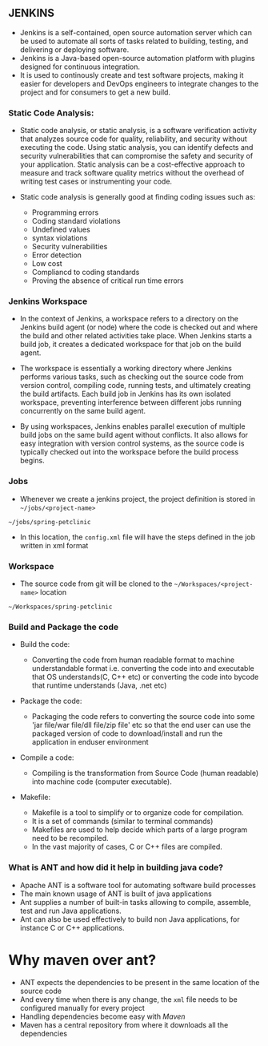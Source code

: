 JENKINS
--------

* Jenkins is a self-contained, open source automation server which can be used to automate all sorts of tasks related to building, testing, and delivering or deploying software.
* Jenkins is a Java-based open-source automation platform with plugins designed for continuous integration. 
* It is used to continously create and test software projects, making it easier for developers and DevOps engineers to integrate changes to the project and for consumers to get a new build.


### Static Code Analysis:

* Static code analysis, or static analysis, is a software verification activity that analyzes source code for quality, reliability, and security without executing the code. Using static analysis, you can identify defects and security vulnerabilities that can compromise the safety and security of your application. Static analysis can be a cost-effective approach to measure and track software quality metrics without the overhead of writing test cases or instrumenting your code.

* Static code analysis is generally good at finding coding issues such as:
    * Programming errors
    * Coding standard violations
    * Undefined values
    * syntax violations
    * Security vulnerabilities
    * Error detection
    * Low cost
    * Compliancd to coding standards
    * Proving the absence of critical run time errors
    

### Jenkins Workspace

* In the context of Jenkins, a workspace refers to a directory on the Jenkins build agent (or node) where the code is checked out and where the build and other related activities take place. When Jenkins starts a build job, it creates a dedicated workspace for that job on the build agent.

* The workspace is essentially a working directory where Jenkins performs various tasks, such as checking out the source code from version control, compiling code, running tests, and ultimately creating the build artifacts. Each build job in Jenkins has its own isolated workspace, preventing interference between different jobs running concurrently on the same build agent.

* By using workspaces, Jenkins enables parallel execution of multiple build jobs on the same build agent without conflicts. It also allows for easy integration with version control systems, as the source code is typically checked out into the workspace before the build process begins.


### Jobs

* Whenever we create a jenkins project, the project definition is stored in `~/jobs/<project-name>`
```
~/jobs/spring-petclinic
```
* In this location, the `config.xml` file will have the steps defined in the job written in xml format 


### Workspace

* The source code from git will be cloned to the `~/Workspaces/<project-name>` location

```
~/Workspaces/spring-petclinic
```

### Build and Package the code

* Build the code:
    * Converting the code from human readable format to machine understandable format i.e. converting the code into and executable that OS understands(C, C++ etc) or converting the code into bycode that runtime understands (Java, .net etc)

* Package the code:
    * Packaging the code refers to converting the source code into some 'jar file/war file/dll file/zip file' etc so that the end user can use the packaged version of code to download/install and run the application in enduser environment 
  
* Compile a code:
    * Compiling is the transformation from Source Code (human readable) into machine code (computer executable). 

* Makefile:
    * Makefile is a tool to simplify or to organize code for compilation. 
    * It is a set of commands (similar to terminal commands)
    * Makefiles are used to help decide which parts of a large program need to be recompiled. 
    * In the vast majority of cases, C or C++ files are compiled.


### What is ANT and how did it help in building java code?

* Apache ANT is a software tool for automating software build processes
* The main known usage of ANT is built of java applications
* Ant supplies a number of built-in tasks allowing to compile, assemble, test and run Java applications. 
* Ant can also be used effectively to build non Java applications, for instance C or C++ applications.


# Why maven over ant?

* ANT expects the dependencies to be present in the same location of the source code
* And every time when there is any change, the `xml` file needs to be configured manually for every project
* Handling dependencies become easy with _Maven_
* Maven has a central repository from where it downloads all the dependencies 

